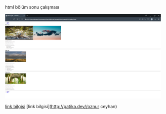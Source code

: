 html bölüm sonu çalışması



<img src="img/web sayfam.png">


[link bilgisi](http://github.com//oznurceyhan)
[link bilgisi](http://patika.dev//oznur ceyhan)
